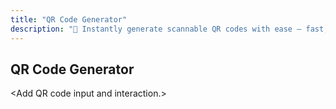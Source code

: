 ```yaml
---
title: "QR Code Generator"
description: "📱 Instantly generate scannable QR codes with ease — fast, responsive, and built for sharing anything, anywhere!"
---
```


<h2>QR Code Generator</h2>

<div>
    &lt;Add QR code input and interaction.&gt;
</div>
